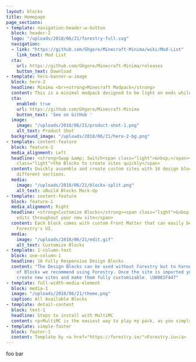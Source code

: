 ```yaml
---
layout: blocks
title: Homepage
page_sections:
- template: navigation-header-w-button
  block: header-2
  logo: "/uploads/2018/06/21/forestry-full.svg"
  navigation:
  - link: "https://github.com/Ghgore/Minecraft-Minima/wiki/Mod-List"
    link_text: Mod List
  cta:
    url: https://github.com/Ghgore/Minecraft-Minima/releases
    button_text: Download
- template: hero-banner-w-image
  block: hero-2
  headline: Minima <br><strong>Minecraft Modpack</strong>
  content: This is a minimal modpack designed to be light on mods while still having plenty of added features and fun from those mods.
  cta:
    enabled: true
    url: https://github.com/Ghgore/Minecraft-Minima
    button_text: 'See on GitHub '
  image:
    image: "/uploads/2018/06/21/product-shot-1.png"
    alt_text: Product Shot
  background_image: "/uploads/2018/06/21/hero-2-bg.png"
- template: content-feature
  block: feature-1
  media_alignment: Left
  headline: <strong>Swap &amp; Switch<span class="light">&nbsp;</span></strong><span
    class="light">the Blocks to create sites quickly</span>
  content: Quickly assemble and create custom sites with 16 design blocks for seven
    different sections.
  media:
    image: "/uploads/2018/06/21/blocks-split.png"
    alt_text: uBuild Blocks Mock-Up
- template: content-feature
  block: feature-1
  media_alignment: Right
  headline: <strong>Customize Blocks</strong><span class="light">&nbsp;to make quick
    edits throughout your new site</span>
  content: Each block comes with custom Front Matter that can easily be edited in
    Forestry's UI.
  media:
    image: "/uploads/2018/06/21/edit.gif"
    alt_text: Customize Blocks
- template: 1-column-text
  block: one-column-1
  headline: 16 Fully Responsive Design Blocks
  content: "The Design Blocks can be used without Forestry but to harness the power
    of Blocks we recommend using Forestry. Once the site is imported you can immediately
    create new sites and make them fully customizable. \U0001F447"
- template: full-width-media-element
  block: media-1
  image: "/uploads/2018/06/21/theme.png"
  caption: All Available Blocks
- template: detail-content
  block: text-1
  headline: Steps to install with MultiMC
  content: <p>MultiMC is the easiest way to play my pack, as you simply upload a zip file, and as a bonus it's a free and open-source program :)</p><ol><li><p>Download the file from GitHub releases which can be found <a href="https://github.com/Ghgore/Minecraft-Minima/releases">here</a></p></li><li><p>Click on the "Add Instance" button at the top left</p></li><li><p>Choose the "Import from zip" option and find the location of your zip file</p></li><li><p>Click "Launch" and enjoy the modpack :)</p></li></ol>
- template: simple-footer
  block: footer-1
  content: Template by <a href="https://forestry.io/">Forestry.io</a> - Modpack by <a href="https://ghgore.com">Ghgore</a>
---
```


foo bar
